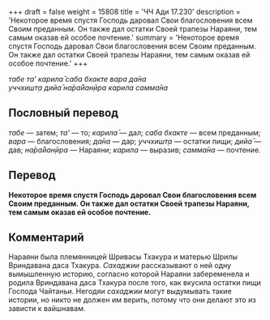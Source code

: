 +++
draft = false
weight = 15808
title = 'ЧЧ Ади 17.230'
description = 'Некоторое время спустя Господь даровал Свои благословения всем Своим преданным. Он также дал остатки Своей трапезы Нараяни, тем самым оказав ей особое почтение.'
summary = 'Некоторое время спустя Господь даровал Свои благословения всем Своим преданным. Он также дал остатки Своей трапезы Нараяни, тем самым оказав ей особое почтение.'
+++

_табе та’ карила̄ саба бхакте вара да̄на  
уччхишт̣а дийа̄ на̄ра̄йан̣ӣра карила самма̄на_

## Пословный перевод

_табе_ — затем; _та’_ — то; _карила̄_ — дал; _саба_ _бхакте_ — всем преданным; _вара_ — благословения; _да̄на_ — дар; _уччхишт̣а_ — остатки пищи; _дийа̄_ — дав; _на̄ра̄йан̣ӣра_ — Нараяни; _карила_ — выразив; _самма̄на_ — почтение.

## Перевод

**Некоторое время спустя Господь даровал Свои благословения всем Своим преданным. Он также дал остатки Своей трапезы Нараяни, тем самым оказав ей особое почтение.**

## Комментарий

Нараяни была племянницей Шривасы Тхакура и матерью Шрилы Вриндавана даса Тхакура. _Сахаджии_ рассказывают о ней одну вымышленную историю, согласно которой Нараяни забеременела и родила Вриндавана даса Тхакура после того, как вкусила остатки пищи Господа Чайтаньи. Негодяи _сахаджии_ могут выдумывать такие истории, но никто не должен им верить, потому что они делают это из зависти к вайшнавам.
